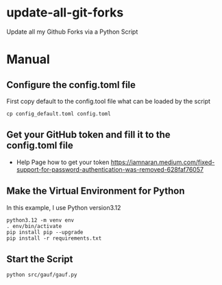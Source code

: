 # update-all-git-forks
Update all my Github Forks via a Python Script

# Manual

## Configure the config.toml file
First copy default to the config.tool file what	can be loaded by the script
```console
cp config_default.toml config.toml
```

## Get your GitHub token and fill it to the config.toml file
* Help Page how to get your token https://iamnaran.medium.com/fixed-support-for-password-authentication-was-removed-628faf76057

## Make the Virtual Environment for Python
In this example, I use Python version3.12
```console
python3.12 -m venv env 
. env/bin/activate
pip install pip --upgrade
pip install -r requirements.txt
```

## Start the Script 
```
python src/gauf/gauf.py
```
